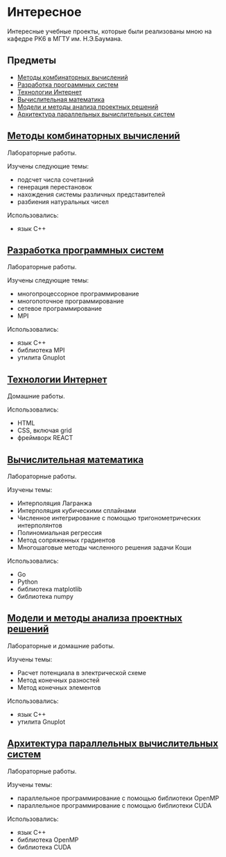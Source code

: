 # Интересное
Интересные учебные проекты, которые были реализованы мною на кафедре РК6 в МГТУ им. Н.Э.Баумана.

## Предметы

  - [Методы комбинаторных вычислений](#методы-комбинаторных-вычислений)
  - [Разработка программных систем](#разработка-программных-систем)
  - [Технологии Интернет](#технологии-интернет)
  - [Вычислительная математика](#вычислительная-математика)
  - [Модели и методы анализа проектных решений](#модели-и-методы-анализа-проектных-решений)
  - [Архитектура параллельных вычислительных систем](#архитектура-параллельных-вычислительных-систем)

## [Методы комбинаторных вычислений](https://github.com/gleensande/interesting/tree/master/%D0%9C%D0%B5%D1%82%D0%BE%D0%B4%D1%8B%20%D0%BA%D0%BE%D0%BC%D0%B1%D0%B8%D0%BD%D0%B0%D1%82%D0%BE%D1%80%D0%BD%D1%8B%D1%85%20%D0%B2%D1%8B%D1%87%D0%B8%D1%81%D0%BB%D0%B5%D0%BD%D0%B8%D0%B9)

Лабораторные работы.

Изучены следующие темы:
* подсчет числа сочетаний
* генерация перестановок
* нахождения системы различных представителей
* разбиения натуральных чисел

Использовались:
* язык C++

## [Разработка программных систем](https://github.com/gleensande/interesting/tree/master/%D0%A0%D0%B0%D0%B7%D1%80%D0%B0%D0%B1%D0%BE%D1%82%D0%BA%D0%B0%20%D0%BF%D1%80%D0%BE%D0%B3%D1%80%D0%B0%D0%BC%D0%BC%D0%BD%D1%8B%D1%85%20%D1%81%D0%B8%D1%81%D1%82%D0%B5%D0%BC)

Лабораторные работы.

Изучены следующие темы:
* многопроцессорное программирование
* многопоточное программирование
* сетевое программирование
* MPI

Использовались:
* язык C++
* библиотека MPI
* утилита Gnuplot

## [Технологии Интернет](https://github.com/gleensande/interesting/tree/master/%D0%A2%D0%B5%D1%85%D0%BD%D0%BE%D0%BB%D0%BE%D0%B3%D0%B8%D0%B8%20%D0%98%D0%BD%D1%82%D0%B5%D1%80%D0%BD%D0%B5%D1%82)

Домашние работы.

Использовались:
* HTML
* CSS, включая grid
* фреймворк REACT


## [Вычислительная математика](https://github.com/gleensande/interesting/tree/master/%D0%92%D1%8B%D1%87%D0%B8%D1%81%D0%BB%D0%B8%D1%82%D0%B5%D0%BB%D1%8C%D0%BD%D0%B0%D1%8F%20%D0%BC%D0%B0%D1%82%D0%B5%D0%BC%D0%B0%D1%82%D0%B8%D0%BA%D0%B0)

Лабораторные работы.

Изучены темы:
* Интерполяция Лагранжа
* Интерполяция кубическими сплайнами 
* Численное интегрирование с помощью
тригонометрических интерполянтов
* Полиномиальная регрессия
* Метод сопряженных градиентов
* Многошаговые методы численного
решения задачи Коши


Использовались:
* Go
* Python
* библиотека matplotlib
* библиотека numpy 

## [Модели и методы анализа проектных решений](https://github.com/gleensande/interesting/tree/master/%D0%9C%D0%BE%D0%B4%D0%B5%D0%BB%D0%B8%20%D0%B8%20%D0%BC%D0%B5%D1%82%D0%BE%D0%B4%D1%8B%20%D0%B0%D0%BD%D0%B0%D0%BB%D0%B8%D0%B7%D0%B0%20%D0%BF%D1%80%D0%BE%D0%B5%D0%BA%D1%82%D0%BD%D1%8B%D1%85%20%D1%80%D0%B5%D1%88%D0%B5%D0%BD%D0%B8%D0%B9)

Лабораторные и домашние работы.

Изучены темы:
* Расчет потенциала в электрической схеме 
* Метод конечных разностей
* Метод конечных элементов

Использовались:
* язык C++
* утилита Gnuplot

## [Архитектура параллельных вычислительных систем](https://github.com/gleensande/interesting/tree/master/%D0%90%D1%80%D1%85%D0%B8%D1%82%D0%B5%D0%BA%D1%82%D1%83%D1%80%D0%B0%20%D0%BF%D0%B0%D1%80%D0%B0%D0%BB%D0%BB%D0%B5%D0%BB%D1%8C%D0%BD%D1%8B%D1%85%20%D0%B2%D1%8B%D1%87.%20%D1%81%D0%B8%D1%81%D1%82%D0%B5%D0%BC)

Лабораторные работы.

Изучены темы:
* параллельное программирование с помощью библиотеки OpenMP
* параллельное программирование с помощью библиотеки CUDA

Использовались:
* язык C++
* библиотека OpenMP
* библиотека CUDA
